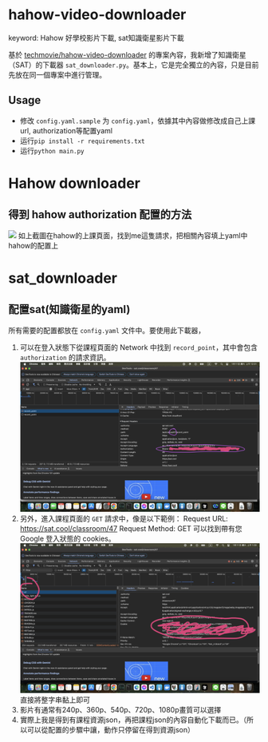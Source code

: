 # hahow-video-downloader

keyword: Hahow 好學校影片下載, sat知識衛星影片下載

基於 [techmovie/hahow-video-downloader](https://github.com/techmovie/hahow-video-downloader) 的專案內容，我新增了知識衛星（SAT）的下載器 `sat_downloader.py`。基本上，它是完全獨立的內容，只是目前先放在同一個專案中進行管理。

## Usage
- 修改 `config.yaml.sample` 为 `config.yaml`，依據其中內容做修改成自己上課url, authorization等配置yaml
- 运行`pip install -r requirements.txt`
- 运行`python main.py`

# Hahow downloader
## 得到 hahow authorization 配置的方法
![](https://ptpimg.me/xwdh4r.png)
如上截圖在hahow的上課頁面，找到me這隻請求，把相關內容填上yaml中hahow的配置上


# sat_downloader
## 配置sat(知識衛星的yaml)
所有需要的配置都放在 `config.yaml` 文件中。要使用此下載器，
1. 可以在登入狀態下從課程頁面的 Network 中找到 `record_point`，其中會包含 `authorization` 的請求資訊。![record_point](record_point.png)
2. 另外，進入課程頁面的 `GET` 請求中，像是以下範例：
Request URL: https://sat.cool/classroom/47 Request Method: GET
可以找到帶有您 Google 登入狀態的 cookies。![cookie](cookie.png)
直接將整字串黏上即可
4. 影片有通常有240p、360p、540p、720p、1080p畫質可以選擇
5. 實際上我是得到有課程資源json，再把課程json的內容自動化下載而已。（所以可以從配置的步驟中讓，動作只停留在得到資源json）




